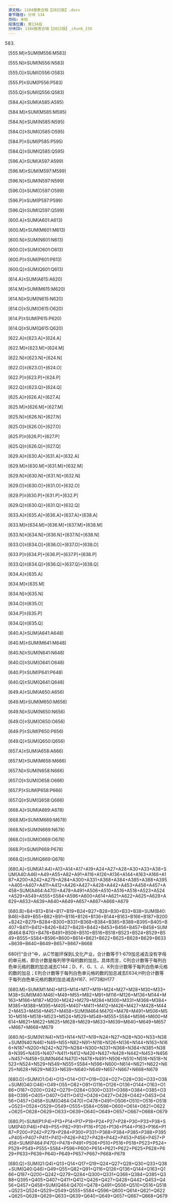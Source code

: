 ```yaml
---
源文档: 1104报表合辑【2022版】.docx
章节路径: 分块 134
页码: 未知
段落位置: 第134段
分块ID: 1104报表合辑【2022版】_chunk_134
---
```


583)

[555.M]≥SUM(M556:M583)

[555.N]≥SUM(N556:N583)

[555.O]≥SUM(O556:O583)

[555.P]≥SUM(P556:P583)

[555.Q]≥SUM(Q556:Q583)

[584.A]≥SUM(A585:A595)

[584.M]≥SUM(M585:M595)

[584.N]≥SUM(N585:N595)

[584.O]≥SUM(O585:O595)

[584.P]≥SUM(P585:P595)

[584.Q]≥SUM(Q585:Q595)

[596.A]≥SUM(A597:A599)

[596.M]≥SUM(M597:M599)

[596.N]≥SUM(N597:N599)

[596.O]≥SUM(O597:O599)

[596.P]≥SUM(P597:P599)

[596.Q]≥SUM(Q597:Q599)

[600.A]≥SUM(A601:A613)

[600.M]≥SUM(M601:M613)

[600.N]≥SUM(N601:N613)

[600.O]≥SUM(O601:O613)

[600.P]≥SUM(P601:P613)

[600.Q]≥SUM(Q601:Q613)

[614.A]≥SUM(A615:A620)

[614.M]≥SUM(M615:M620)

[614.N]≥SUM(N615:N620)

[614.O]≥SUM(O615:O620)

[614.P]≥SUM(P615:P620)

[614.Q]≥SUM(Q615:Q620)

[622.A]≥[623.A]+[624.A]

[622.M]≥[623.M]+[624.M]

[622.N]≥[623.N]+[624.N]

[622.O]≥[623.O]+[624.O]

[622.P]≥[623.P]+[624.P]

[622.Q]≥[623.Q]+[624.Q]

[625.A]≥[626.A]+[627.A]

[625.M]≥[626.M]+[627.M]

[625.N]≥[626.N]+[627.N]

[625.O]≥[626.O]+[627.O]

[625.P]≥[626.P]+[627.P]

[625.Q]≥[626.Q]+[627.Q]

[629.A]≥[630.A]+[631.A]+[632.A]

[629.M]≥[630.M]+[631.M]+[632.M]

[629.N]≥[630.N]+[631.N]+[632.N]

[629.O]≥[630.O]+[631.O]+[632.O]

[629.P]≥[630.P]+[631.P]+[632.P]

[629.Q]≥[630.Q]+[631.Q]+[632.Q]

[633.A]≥[635.A]+[636.A]+[637.A]+[638.A]

[633.M]≥[634.M]+[636.M]+[637.M]+[638.M]

[633.N]≥[634.N]+[636.N]+[637.N]+[638.N]

[633.O]≥[634.O]+[636.O]+[637.O]+[638.O]

[633.P]≥[634.P]+[636.P]+[637.P]+[638.P]

[633.Q]≥[634.Q]+[636.Q]+[637.Q]+[638.Q]

[634.A]≥[635.A]

[634.M]≥[635.M]

[634.N]≥[635.N]

[634.O]≥[635.O]

[634.P]≥[635.P]

[634.Q]≥[635.Q]

[640.A]≥SUM(A641:A648)

[640.M]≥SUM(M641:M648)

[640.N]≥SUM(N641:N648)

[640.O]≥SUM(O641:O648)

[640.P]≥SUM(P641:P648)

[640.Q]≥SUM(Q641:Q648)

[649.A]≥SUM(A650:A656)

[649.M]≥SUM(M650:M656)

[649.N]≥SUM(N650:N656)

[649.O]≥SUM(O650:O656)

[649.P]≥SUM(P650:P656)

[649.Q]≥SUM(Q650:Q656)

[657.A]≥SUM(A658:A666)

[657.M]≥SUM(M658:M666)

[657.N]≥SUM(N658:N666)

[657.O]≥SUM(O658:O666)

[657.P]≥SUM(P658:P666)

[657.Q]≥SUM(Q658:Q666)

[668.A]≥SUM(A669:A678)

[668.M]≥SUM(M669:M678)

[668.N]≥SUM(N669:N678)

[668.O]≥SUM(O669:O678)

[668.P]≥SUM(P669:P678)

[668.Q]≥SUM(Q669:Q678)

[680.A]=SUM(A1:A4)+A13+A14+A17+A19+A24+A27+A28+A30+A33+A38+SUM(A40:A46)+A49+A55+A82+A91+A116+A126+A136+A144+A163+A166+A187+A200+A242+A279+A284+A300+A331+A368+A384+A385+A388+A395+A405+A407+A411+A412+A426+A427+A428+A442+A453+A456+A457+A458+SUM(A464:A470)+A478+A491+A506+A510+A516+A518+A523+A524+A529+A549+A555+S584+A596+A600+A614+A621+A622+A625+A628+A629+A633+A639+A640+A649+A657+A667+A668+A679

[680.B]=B4+B13+B14+B17+B19+B24+B27+B28+B30+B33+B38+SUM(B40:B46)+B49+B55+B82+B91+B116+B126+B136+B144+B163+B166+B187+B200+B242+B279+B284+B300+B331+B368+B384+B385+B388+B395+B405+B407+B411+B412+B426+B427+B428+B442+B453+B456+B457+B458+SUM(B464:B470)+B478+B491+B506+B510+B516+B518+B523+B524+B529+B549+B555+S584+B596+B600+B614+B621+B622+B625+B628+B629+B633+B639+B640+B649+B657+B667+B668

680行“合计”中，从C节能环保到L文化产业，合计数等于1-679加总减去没有字母的单元格，即合计数是每列带字母的数的加总。具体而言，C列合计数等于每列白色单元格的数的加总减去C144；D、F、G、I、J、K列合计数等于每列白色单元格的数的加总；E列合计数等于每列白色单元格的数的加总减去E634;H列合计数等于每列白色单元格的数的加总减去H167、H173和H177

[680.M]=SUM(M1:M4)+M13+M14+M17+M19+M24+M27+M28+M30+M33+M38+SUM(M40:M46)+M49+M55+M82+M91+M116+M126+M136+M144+M163+M166+M187+M200+M242+M279+M284+M300+M331+M368+M384+M385+M388+M395+M405+M407+M411+M412+M426+M427+M428+M442+M453+M456+M457+M458+SUM(M464:M470)+M478+M491+M506+M510+M516+M518+M523+M524+M529+M549+M555+S584+M596+M600+M614+M621+M622+M625+M628+M629+M633+M639+M640+M649+M657+M667+M668+M679

[680.N]=SUM(N1:N4)+N13+N14+N17+N19+N24+N27+N28+N30+N33+N38+SUM(N40:N46)+N49+N55+N82+N91+N116+N126+N136+N144+N163+N166+N187+N200+N242+N279+N284+N300+N331+N368+N384+N385+N388+N395+N405+N407+N411+N412+N426+N427+N428+N442+N453+N456+N457+N458+SUM(N464:N470)+N478+N491+N506+N510+N516+N518+N523+N524+N529+N549+N555+S584+N596+N600+N614+N621+N622+N625+N628+N629+N633+N639+N640+N649+N657+N667+N668+N679

[680.O]=SUM(O1:O4)+O13+O14+O17+O19+O24+O27+O28+O30+O33+O38+SUM(O40:O46)+O49+O55+O82+O91+O116+O126+O136+O144+O163+O166+O187+O200+O242+O279+O284+O300+O331+O368+O384+O385+O388+O395+O405+O407+O411+O412+O426+O427+O428+O442+O453+O456+O457+O458+SUM(O464:O470)+O478+O491+O506+O510+O516+O518+O523+O524+O529+O549+O555+S584+O596+O600+O614+O621+O622+O625+O628+O629+O633+O639+O640+O649+O657+O667+O668+O679

[680.P]=SUM(P1:P4)+P13+P14+P17+P19+P24+P27+P28+P30+P33+P38+SUM(P40:P46)+P49+P55+P82+P91+P116+P126+P136+P144+P163+P166+P187+P200+P242+P279+P284+P300+P331+P368+P384+P385+P388+P395+P405+P407+P411+P412+P426+P427+P428+P442+P453+P456+P457+P458+SUM(P464:P470)+P478+P491+P506+P510+P516+P518+P523+P524+P529+P549+P555+S584+P596+P600+P614+P621+P622+P625+P628+P629+P633+P639+P640+P649+P657+P667+P668+P679

[680.Q]=SUM(Q1:Q4)+Q13+Q14+Q17+Q19+Q24+Q27+Q28+Q30+Q33+Q38+SUM(Q40:Q46)+Q49+Q55+Q82+Q91+Q116+Q126+Q136+Q144+Q163+Q166+Q187+Q200+Q242+Q279+Q284+Q300+Q331+Q368+Q384+Q385+Q388+Q395+Q405+Q407+Q411+Q412+Q426+Q427+Q428+Q442+Q453+Q456+Q457+Q458+SUM(Q464:Q470)+Q478+Q491+Q506+Q510+Q516+Q518+Q523+Q524+Q529+Q549+Q555+S584+Q596+Q600+Q614+Q621+Q622+Q625+Q628+Q629+Q633+Q639+Q640+Q649+Q657+Q667+Q668+Q679